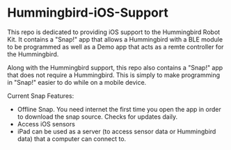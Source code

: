 # Hummingbird-iOS-Support

This repo is dedicated to providing iOS support to the Hummingbird Robot Kit. 
It contains a "Snap!" app that allows a Hummingbird with a BLE module to be programmed as well as a Demo app that acts as a remte controller for the Hummingbird.

Along with the Hummingbird support, this repo also contains a "Snap!" app that does not require a Hummingbird. This is simply to make programming in "Snap!" easier to do while on a mobile device.

Current Snap Features: 
+ Offline Snap. You need internet the first time you open the app in order to download the snap source. Checks for updates daily. 
+ Access iOS sensors 
+ iPad can be used as a server (to access sensor data or Hummingbird data) that a computer can connect to.
